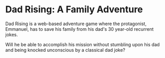 # Dad Rising: A Family Adventure
 
Dad Rising is a web-based adventure game where the protagonist, Emmanuel, has to save his family from his dad's 30 year-old recurrent jokes.

Will he be able to accomplish his mission without stumbling upon his dad and being knocked unconscious by a classical dad joke?